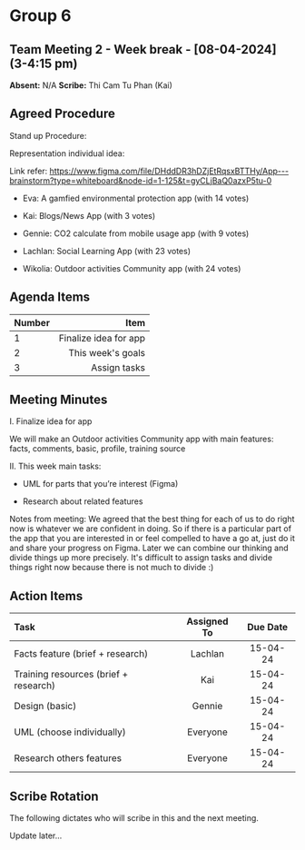 # Group 6

## Team Meeting 2 - Week break - [08-04-2024] (3-4:15 pm)
**Absent:**
N/A
**Scribe:**
Thi Cam Tu Phan (Kai)

## Agreed Procedure
Stand up Procedure:

Representation individual idea:

Link refer: https://www.figma.com/file/DHddDR3hDZjEtRqsxBTTHy/App---brainstorm?type=whiteboard&node-id=1-125&t=gyCLjBaQ0azxP5tu-0

- Eva: A gamfied environmental protection app (with 14 votes)

- Kai: Blogs/News App (with 3 votes)

- Gennie: CO2 calculate from mobile usage app (with 9 votes)

- Lachlan: Social Learning App (with 23 votes)

- Wikolia: Outdoor activities Community app (with 24 votes)


## Agenda Items
| Number   |                   Item |
|:---------|-----------------------:|
| 1        |  Finalize idea for app |
| 2        |      This week's goals |
| 3        |           Assign tasks |

## Meeting Minutes
I. Finalize idea for app

We will make an Outdoor activities Community app with main features: facts, comments, basic, profile, training source

II. This week main tasks:

- UML for parts that you’re interest (Figma)

- Research about related features

Notes from meeting: We agreed that the best thing for each of us to do right now is whatever we are confident in doing. So if there is a particular part of the app that you are interested in or feel compelled to have a go at, just do it and share your progress on Figma. Later we can combine our thinking and divide things up more precisely. It's difficult to assign tasks and divide things right now because there is not much to divide :)



## Action Items
| Task                                  | Assigned To | Due Date  |
|:--------------------------------------|:-----------:|:---------:|
| Facts feature (brief + research)      |   Lachlan   | 15-04-24  |
| Training resources (brief + research) |     Kai     | 15-04-24  |
| Design (basic)                        |   Gennie    | 15-04-24  |
| UML (choose individually)             |  Everyone   | 15-04-24  |
| Research others features              |  Everyone   | 15-04-24  |




## Scribe Rotation
The following dictates who will scribe in this and the next meeting.

Update later...